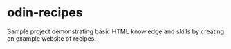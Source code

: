 # odin-recipes
Sample project demonstrating basic HTML knowledge and skills by creating an example website of recipes.